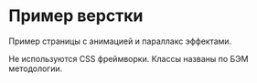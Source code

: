 # Пример верстки

Пример страницы с анимацией и параллакс эффектами.

 Не используются CSS фреймворки.
 Классы названы по БЭМ методологии.
